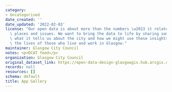 ```yaml
---
category:
- Uncategorised
date_created: ''
date_updated: '2022-02-03'
license: "Our open data is about more than the numbers \u2013 it relates to real people,\
  \ places and issues. We want to bring the data to life by sharing some stories around\
  \ what it tells us about the city and how we might use these insights to improve\
  \ the lives of those who live and work in Glasgow."
maintainer: Glasgow City Council
notes: <p>DCAT feed</p>
organization: Glasgow City Council
original_dataset_link: https://open-data-design-glasgowgis.hub.arcgis.com/pages/app-gallery
records: null
resources: []
schema: default
title: App Gallery
---
```

